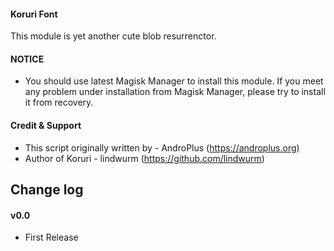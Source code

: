 #### Koruri Font

This module is yet another cute blob resurrenctor.

#### NOTICE

* You should use latest Magisk Manager to install this module. If you meet any problem under installation from Magisk Manager, please try to install it from recovery.

#### Credit & Support

* This script originally written by - AndroPlus (https://androplus.org)
* Author of Koruri - lindwurm (https://github.com/lindwurm)

## Change log

#### v0.0
* First Release
